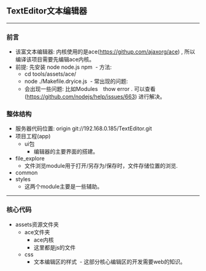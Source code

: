 ## TextEditor文本编辑器
***

### 前言
  - 该富文本编辑器: 内核使用的是ace(https://githup.com/ajaxorg/ace) , 所以编译该项目需要先编辑ace内核。
  - 前提: 先安装 node node.js npm
  - 方法: 
    - cd tools/assets/ace/
    - node ./Makefile.dryice.js
  - 常出现的问题:
    - 会出现一些问题: 比如Modules　thow error . 可以查看(https://github.com/nodejs/help/issues/663) 进行解决。
    
### 整体结构
  - 服务器代码位置: origin  git://192.168.0.185/TextEditor.git
  - 项目工程(app)
    - ui包
      - 编辑器的主要界面的搭建。
  - file_explore
    - 文件浏览module用于打开/另存为/保存时，文件存储位置的浏览.
  - common
  - styles
    - 这两个module主要是一些辅助。
    
***

### 核心代码
  - assets资源文件夹
    - ace文件夹
      - ace内核
      - 这里都是js的文件
    - css
      - 文本编辑区的样式
  - 这部分核心编辑区的开发需要web的知识。
